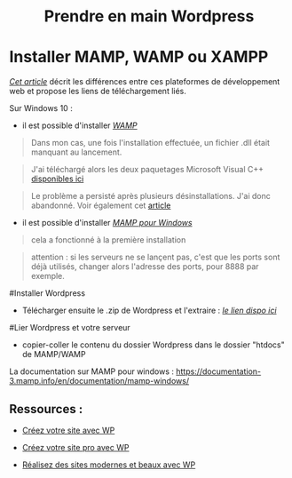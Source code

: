 <center><h1>Prendre en main Wordpress</h1></center>

# Installer MAMP, WAMP ou XAMPP

*[Cet article](https://www.supinfo.com/articles/single/3829-connexion-reseau-local-avec-wamp-mamp-xampp)* décrit les différences entre ces plateformes de développement web et propose les liens de téléchargement liés.


Sur Windows 10 :

* il est possible d'installer *[WAMP](http://www.wampserver.com/)*


> Dans mon cas, une fois l'installation effectuée, un fichier .dll était manquant au lancement.

> J'ai téléchargé alors les deux paquetages Microsoft Visual C++ [disponibles ici](https://www.microsoft.com/fr-FR/download/details.aspx?id=53840)

> Le problème a persisté après plusieurs désinstallations. J'ai donc abandonné. Voir également cet [article](https://dfarnier.fr/msvcr110-manquante/)

* il est possible d'installer *[MAMP pour Windows](https://www.mamp.info/en/downloads/)*

> cela a fonctionné à la première installation

> attention : si les serveurs ne se lançent pas, c'est que les ports sont déjà utilisés, changer alors l'adresse des ports, pour 8888 par exemple.

#Installer Wordpress

* Télécharger ensuite le .zip de Wordpress et l'extraire
: *[le lien dispo ici](https://wordpress.org/download/)*

#Lier Wordpress et votre serveur
* copier-coller le contenu du dossier Wordpress dans le dossier "htdocs" de MAMP/WAMP

La documentation sur MAMP pour windows : https://documentation-3.mamp.info/en/documentation/mamp-windows/


## Ressources :

* [Créez votre site avec WP](https://openclassrooms.com/courses/creez-votre-site-avec-wordpress)

* [Créez votre site pro avec WP](https://openclassrooms.com/courses/creez-votre-site-professionnel-avec-wordpress)

* [Réalisez des sites modernes et beaux avec WP](https://openclassrooms.com/courses/realisez-des-sites-modernes-et-beaux-grace-a-wordpress)
